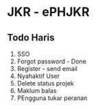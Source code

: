 # JKR - ePHJKR


## Todo Haris

1. SSO
2. Forgot password - Done
3. Register - send email
4. Nyahaktif User
5. Delete status projek
6. Maklum balas
7. PEngguna tukar peranan